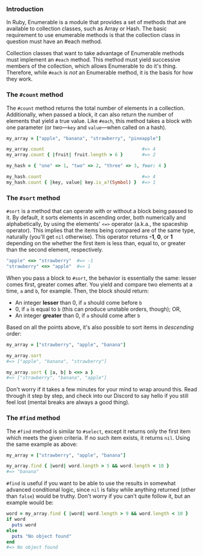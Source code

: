 ### Introduction
In Ruby, Enumerable is a module that provides a set of methods that are available to collection classes, such as Array or Hash. The basic requirement to use enumerable methods is that the collection class in question must have an #each method.

Collection classes that want to take advantage of Enumerable methods must implement an `#each` method. This method must yield successive members of the collection, which allows Enumerable to do it's thing. Therefore, while `#each` is *not* an Enumerable method, it is the basis for how they work.


### The `#count` method
The `#count` method returns the total number of elements in a collection. Additionally, when passed a block, it can also return the number of elements that yield a true value. Like `#each`, this method takes a block with one parameter (or two&mdash;`key` and `value`&mdash;when called on a hash).

~~~ruby
my_array = ["apple", "banana", "strawberry", "pineapple"]

my_array.count                                    #=> 4
my_array.count { |fruit| fruit.length > 6 }       #=> 2

my_hash = { "one" => 1, "two" => 2, "three" => 3, four: 4 }

my_hash.count                                     #=> 4
my_hash.count { |key, value| key.is_a?(Symbol) }  #=> 1
~~~

### The `#sort` method
`#sort` is a method that can operate with or without a block being passed to it. By default, it sorts elements in ascending order, both numerically and alphabetically, by using the elements' `<=>` operator (a.k.a., the spaceship operator). This implies that the items being compared are of the same type, naturally (you'll get `nil` otherwise). This operator returns **-1**, **0**, or **1** depending on the whether the first item is less than, equal to, or greater than the second element, respectively.

~~~ruby
"apple" <=> "strawberry"  #=> -1
"strawberry" <=> "apple"  #=> 1
~~~

When you pass a block to `#sort`, the behavior is essentially the same: lesser comes first, greater comes after. You yield and compare two elements at a time, `a` and `b`, for example. Then, the block should return:
* An integer **lesser** than 0, if `a` should come before `b`
* 0, if `a` is equal to `b` (this can produce unstable orders, though); OR,
* An integer **greater** than 0, if `a` should come after `b`

Based on all the points above, it's also possible to sort items in *descending* order:
~~~ruby
my_array = ["strawberry", "apple", "banana"]

my_array.sort
#=> ["apple", "banana", "strawberry"]

my_array.sort { |a, b| b <=> a }
#=> ["strawberry", "banana", "apple"]
~~~

Don't worry if it takes a few minutes for your mind to wrap around this. Read through it step by step, and check into our Discord to say hello if you still feel lost (mental breaks are always a good thing).

### The `#find` method
The `#find` method is similar to `#select`, except it returns only the first item which meets the given criteria. If no such item exists, it returns `nil`. Using the same example as above:

~~~ruby
my_array = ["strawberry", "apple", "banana"]

my_array.find { |word| word.length > 5 && word.length < 10 }
#=> "banana"
~~~

`#find` is useful if you want to be able to use the results in somewhat advanced conditional logic, since `nil` is falsy while anything returned (other than `false`) would be truthy. Don't worry if you can't quite follow it, but an example would be:

~~~ruby
word = my_array.find { |word| word.length > 9 && word.length < 10 }
if word
  puts word
else
  puts "No object found"
end
#=> No object found
~~~
